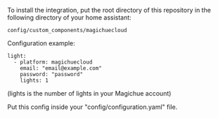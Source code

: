 To install the integration, put the root directory of this repository in the following directory of your home assistant:

```
config/custom_components/magichuecloud
```

Configuration example:

```
light:
  - platform: magichuecloud
    email: "email@example.com"
    password: "password"
    lights: 1
```

(lights is the number of lights in your Magichue account)

Put this config inside your "config/configuration.yaml" file.
